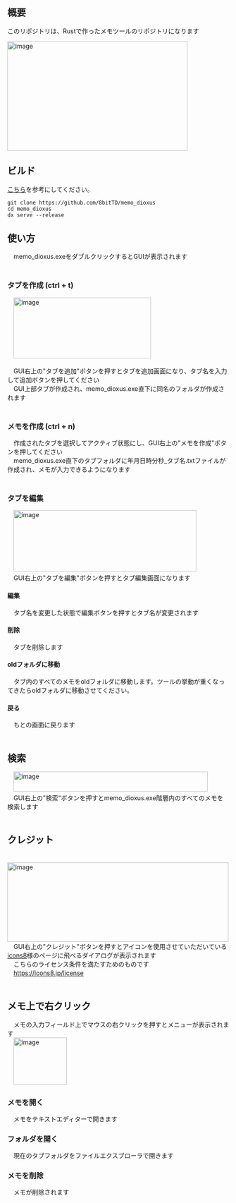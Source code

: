 ## 概要
このリポジトリは、Rustで作ったメモツールのリポジトリになります

<img width="409" height="248" alt="image" src="https://github.com/user-attachments/assets/4f80c9a4-3a77-4269-816c-0c5759f190b4" />

## ビルド
[こちら](https://dioxuslabs.com/learn/0.6/guide/tooling#setting-up-tooling)を参考にしてください。
```
git clone https://github.com/8bitTD/memo_dioxus
cd memo_dioxus
dx serve --release
```

## 使い方
　memo_dioxus.exeをダブルクリックするとGUIが表示されます<br>
　
### タブを作成 (ctrl + t)
　<img width="312" height="138" alt="image" src="https://github.com/user-attachments/assets/d888eee4-ad8a-45d1-9d7f-96194be7a124" />

　GUI右上の"タブを追加"ボタンを押すとタブを追加画面になり、タブ名を入力して追加ボタンを押してください<br>
　GUI上部タブが作成され、memo_dioxus.exe直下に同名のフォルダが作成されます<br>
　
### メモを作成 (ctrl + n)
　作成されたタブを選択してアクティブ状態にし、GUI右上の"メモを作成"ボタンを押してください<br>
　memo_dioxus.exe直下のタブフォルダに年月日時分秒_タブ名.txtファイルが作成され、メモが入力できるようになります<br>
　　
### タブを編集
　<img width="415" height="139" alt="image" src="https://github.com/user-attachments/assets/4f25cc00-a478-40ca-80f7-8f0bf7bce02d" /><br>
　GUI右上の"タブを編集"ボタンを押すとタブ編集画面になります<br>
#### 編集
　タブ名を変更した状態で編集ボタンを押すとタブ名が変更されます<br>
#### 削除
　タブを削除します<br>
#### oldフォルダに移動
　タブ内のすべてのメモをoldフォルダに移動します。ツールの挙動が重くなってきたらoldフォルダに移動させてください。<br>
#### 戻る
　もとの画面に戻ります<br>
　　　
## 検索
　<img width="441" height="45" alt="image" src="https://github.com/user-attachments/assets/215e5988-5b22-489d-b82e-061b28cc0d7b" /><br>
　GUI右上の"検索"ボタンを押すとmemo_dioxus.exe階層内のすべてのメモを検索します<br>
　　
## クレジット
　<img width="502" height="180" alt="image" src="https://github.com/user-attachments/assets/6f4fdacb-37a6-4c65-9d64-419c8bfb2fbe" /><br>
　GUI右上の"クレジット"ボタンを押すとアイコンを使用させていただいている[icons8](https://icons8.jp/icons)様のページに飛べるダイアログが表示されます<br>
　こちらのライセンス条件を満たすためのものです<br>
　https://icons8.jp/license<br>
　　

## メモ上で右クリック
　メモの入力フィールド上でマウスの右クリックを押すとメニューが表示されます<br>
　<img width="121" height="107" alt="image" src="https://github.com/user-attachments/assets/7a99ee6a-ff36-4a98-b007-0a3c02fe9b6d" /><br>
### メモを開く
　メモをテキストエディターで開きます<br>
### フォルダを開く
　現在のタブフォルダをファイルエクスプローラで開きます<br>
### メモを削除
　メモが削除されます<br>
